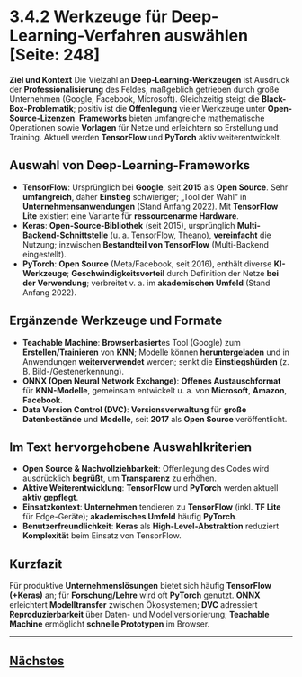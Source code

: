 # 3.4.2 Werkzeuge für Deep-Learning-Verfahren auswählen [Seite: 248]

**Ziel und Kontext**
Die Vielzahl an **Deep-Learning-Werkzeugen** ist Ausdruck der **Professionalisierung** des Feldes, maßgeblich getrieben durch große Unternehmen (Google, Facebook, Microsoft). Gleichzeitig steigt die **Black-Box-Problematik**; positiv ist die **Offenlegung** vieler Werkzeuge unter **Open-Source-Lizenzen**. **Frameworks** bieten umfangreiche mathematische Operationen sowie **Vorlagen** für Netze und erleichtern so Erstellung und Training. Aktuell werden **TensorFlow** und **PyTorch** aktiv weiterentwickelt. 

## Auswahl von Deep-Learning-Frameworks

* **TensorFlow**: Ursprünglich bei **Google**, seit **2015** als **Open Source**. Sehr **umfangreich**, daher **Einstieg** schwieriger; „Tool der Wahl“ in **Unternehmensanwendungen** (Stand Anfang 2022). Mit **TensorFlow Lite** existiert eine Variante für **ressourcenarme Hardware**. 
* **Keras**: **Open-Source-Bibliothek** (seit 2015), ursprünglich **Multi-Backend-Schnittstelle** (u. a. TensorFlow, Theano), **vereinfacht** die Nutzung; inzwischen **Bestandteil von TensorFlow** (Multi-Backend eingestellt). 
* **PyTorch**: **Open Source** (Meta/Facebook, seit 2016), enthält diverse **KI-Werkzeuge**; **Geschwindigkeitsvorteil** durch Definition der Netze **bei der Verwendung**; verbreitet v. a. im **akademischen Umfeld** (Stand Anfang 2022). 

## Ergänzende Werkzeuge und Formate

* **Teachable Machine**: **Browserbasiert**es Tool (Google) zum **Erstellen/Trainieren** von **KNN**; Modelle können **heruntergeladen** und in Anwendungen **weiterverwendet** werden; senkt die **Einstiegshürden** (z. B. Bild-/Gestenerkennung). 
* **ONNX (Open Neural Network Exchange)**: **Offenes Austauschformat** für **KNN-Modelle**, gemeinsam entwickelt u. a. von **Microsoft**, **Amazon**, **Facebook**. 
* **Data Version Control (DVC)**: **Versionsverwaltung** für **große Datenbestände** und **Modelle**, seit **2017** als **Open Source** veröffentlicht. 

## Im Text hervorgehobene Auswahlkriterien

* **Open Source & Nachvollziehbarkeit**: Offenlegung des Codes wird ausdrücklich **begrüßt**, um **Transparenz** zu erhöhen. 
* **Aktive Weiterentwicklung**: **TensorFlow** und **PyTorch** werden aktuell **aktiv gepflegt**. 
* **Einsatzkontext**: **Unternehmen** tendieren zu **TensorFlow** (inkl. **TF Lite** für Edge-Geräte); **akademisches Umfeld** häufig **PyTorch**. 
* **Benutzerfreundlichkeit**: **Keras** als **High-Level-Abstraktion** reduziert **Komplexität** beim Einsatz von TensorFlow. 

## Kurzfazit

Für produktive **Unternehmenslösungen** bietet sich häufig **TensorFlow (+Keras)** an; für **Forschung/Lehre** wird oft **PyTorch** genutzt. **ONNX** erleichtert **Modelltransfer** zwischen Ökosystemen; **DVC** adressiert **Reproduzierbarkeit** über Daten- und Modellversionierung; **Teachable Machine** ermöglicht **schnelle Prototypen** im Browser.

---

## [Nächstes](./3.4.2_Werkzeuge_fuer_Deep-Learning-Verfahren_auswaehlen.md)